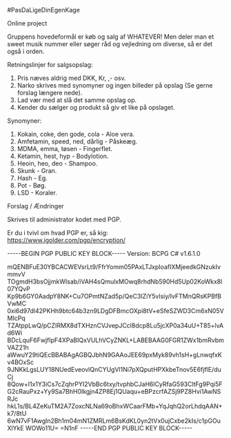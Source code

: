 #PasDaLigeDinEgenKage

Online project

Gruppens hovedeformål er køb og salg af WHATEVER!
Men deler man et sweet musik nummer eller søger råd og vejledning om diverse, så er det også i orden.



Retningslinjer for salgsopslag:

 1. Pris næves aldrig med DKK, Kr, ,- osv.
 2. Narko skrives med synomyner og ingen billeder på opslag (Se gerne forslag længere nede).
 3. Lad vær med at slå det samme opslag op.
 4. Kender du sælger og produkt så giv et like på opslaget.
 
 
Synomyner:

 1. Kokain, coke, den gode, cola - Aloe vera.
 2. Amfetamin, speed, ned, dårlig - Påskeæg.
 3. MDMA, emma, tøsen - Fingerflet.
 4. Ketamin, hest, hyp - Bodylotion.
 5. Heoin, heo, deo - Shampoo.
 6. Skunk - Gran.
 7. Hash - Eg.
 8. Pot - Bøg.
 9. LSD - Koraler.
 
 
 Forslag / Ændringer
 
 Skrives til administrator kodet med PGP.
 
 Er du i tvivl om hvad PGP er, så kig:
 https://www.igolder.com/pgp/encryption/
 
 -----BEGIN PGP PUBLIC KEY BLOCK-----
Version: BCPG C# v1.6.1.0

mQENBFuE30YBCACWEVsrLt9/FfrYomm05PAxLTJxpIoafIXMjeedkGNzukIvmmvV
TOgmdH3bsOjjmkWIsab/iVAH4sQmulxMOwq8rhdNb590Hd5Up02KoWkx8l07YQvP
Kp9b6GY0AadpY8NK+Cu7OPmtNZad5p/QeC3IZiY5vlsiy/lvFTMnQRsKPBfBVwMC
0xi6d97dl42PKHh9btc64b3zn9LDgDFBmcOXpi8tV+eSfeSZWD3Cm6xN05VMIcPq
TZAtppLwQ/pCZIRMX8dTXHznCVJvepJCcl8dcp8Lu5jcXP0a34uU+T85+lvAd6Wi
BDcLquF6FwjfIpF4XPaBIQxVULhVCyZNKL+LABEBAAG0FGR1ZWx1bmRvbmVAZ21h
aWwuY29tiQEcBBABAgAGBQJbhN9GAAoJEE69pxMyk89vh1sH+gLnwqfxKv4BOxSc
9JNKkLgsLUY18NUedEveovlQnCYUgVl1Ni7pXQputHPXkbeTnov5E6fjflE/duCj
8Qow+I1x1Y3iCs7cZqhrPYI2VbBc6txy/tvphbCJaH6lCyRfaG593CltFg9Pqi5F
G2cRauPxz+Yy9Sa7BhH0lkgjn4ZP8Ej1QUaqu+eBPzcrfAZSj9PZ8Hvi1AwNSRJc
hkL1s/BL4ZeKuTM2A7ZoxcNLNa69oBhxWCaarFMb+YqJqhQ2orLhdqAAN+k7/8tU
6wN7vF1Awgln2Bh1m04mN1ZMRLm6BsKdKL0yn2tVx0ujCxbe2kIs/c1pGOuXlYkE
WOWo11U=
=N1nF
-----END PGP PUBLIC KEY BLOCK-----


 
 
 
 

 

